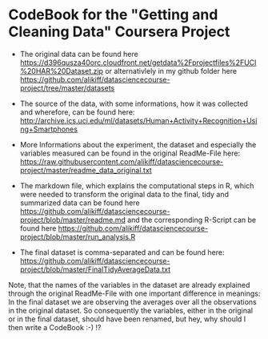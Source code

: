 CodeBook for the "Getting and Cleaning Data" Coursera Project
========================================================================

* The original data can be found here
https://d396qusza40orc.cloudfront.net/getdata%2Fprojectfiles%2FUCI%20HAR%20Dataset.zip
or alternativlely in my github folder here
https://github.com/alikiff/datasciencecourse-project/tree/master/datasets

* The source of the data, with some informations, how it was collected and wherefore, can be found here:
http://archive.ics.uci.edu/ml/datasets/Human+Activity+Recognition+Using+Smartphones

* More Informations about the experiment, the dataset and especially the variables measured can be found in the
original ReadMe-File here:
https://raw.githubusercontent.com/alikiff/datasciencecourse-project/master/readme_data_original.txt 


* The markdown file, which explains the computational steps in R, which were needed to transform the original data
  to the final, tidy and summarized data can be found here
 https://github.com/alikiff/datasciencecourse-project/blob/master/readme.md and the corresponding R-Script can be found here https://github.com/alikiff/datasciencecourse-project/blob/master/run_analysis.R

* The final dataset is comma-separated and can be found here:
 https://github.com/alikiff/datasciencecourse-project/blob/master/FinalTidyAverageData.txt

 Note, that the names of the variables in the dataset are already explained through the original ReadMe-File with one important difference in meanings: In the final dataset we are observing the averages over all the observations in the original dataset. So consequently the variables, either in the original or in the final dataset, should have been renamed,
but hey, why should I then write a CodeBook :-) !?
